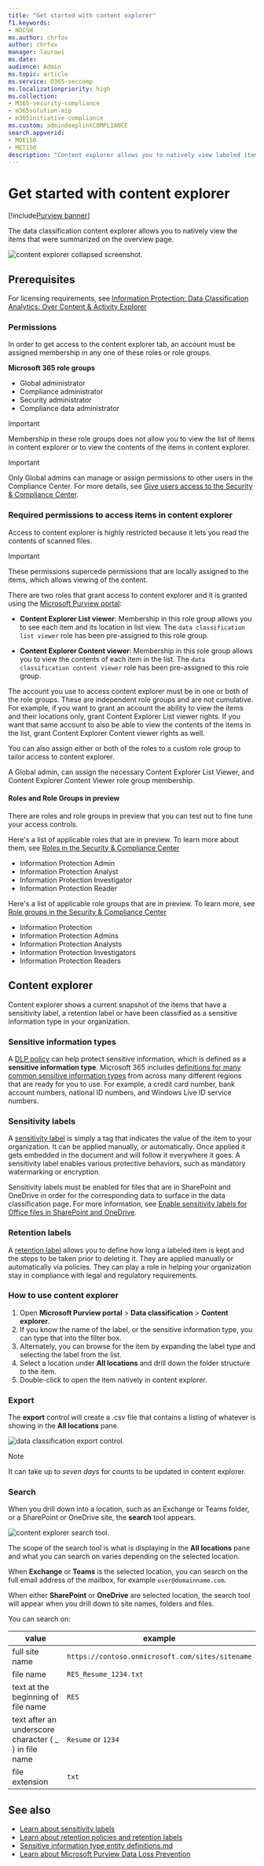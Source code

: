 ```yaml
---
title: "Get started with content explorer"
f1.keywords:
- NOCSH
ms.author: chrfox
author: chrfox
manager: laurawi
ms.date: 
audience: Admin
ms.topic: article
ms.service: O365-seccomp
ms.localizationpriority: high
ms.collection: 
- M365-security-compliance
- m365solution-mip
- m365initiative-compliance
ms.custom: admindeeplinkCOMPLIANCE
search.appverid: 
- MOE150
- MET150
description: "Content explorer allows you to natively view labeled items."
---
```


# Get started with content explorer

[!include[Purview banner](../includes/purview-rebrand-banner.md)]

The data classification content explorer allows you to natively view the items that were summarized on the overview page.

![content explorer collapsed screenshot.](../media/data-classification-content-explorer-1.png)

## Prerequisites

For licensing requirements, see [Information Protection: Data Classification Analytics: Over Content & Activity Explorer](/office365/servicedescriptions/microsoft-365-service-descriptions/microsoft-365-tenantlevel-services-licensing-guidance/microsoft-365-security-compliance-licensing-guidance#information-protection-data-classification-analytics-overview-content--activity-explorer)

### Permissions

In order to get access to the content explorer tab, an account must be assigned membership in any one of these roles or role groups. 

**Microsoft 365 role groups**

- Global administrator
- Compliance administrator
- Security administrator
- Compliance data administrator

> [!IMPORTANT]
> Membership in these role groups does not allow you to view the list of items in content explorer or to view the contents of the items in content explorer.

> [!IMPORTANT]
> Only Global admins can manage or assign permissions to other users in the Compliance Center. For more details, see [Give users access to the Security & Compliance Center](../security/office-365-security/grant-access-to-the-security-and-compliance-center.md).
> 
### Required permissions to access items in content explorer

Access to content explorer is highly restricted because it lets you read the contents of scanned files.

> [!IMPORTANT]
> These permissions supercede permissions that are locally assigned to the items, which allows viewing of the content. 

There are two roles that grant access to content explorer and it is granted using the <a href="https://go.microsoft.com/fwlink/p/?linkid=2173597" target="_blank">Microsoft Purview portal</a>:

- **Content Explorer List viewer**: Membership in this role group allows you to see each item and its location in list view. The `data classification list viewer` role has been pre-assigned to this role group.

- **Content Explorer Content viewer**: Membership in this role group allows you to view the contents of each item in the list. The `data classification content viewer` role has been pre-assigned to this role group.

The account you use to access content explorer must be in one or both of the role groups. These are independent role groups and are not cumulative. For example, if you want to grant an account the ability to view the items and their locations only, grant Content Explorer List viewer rights. If you want that same account to also be able to view the contents of the items in the list, grant Content Explorer Content viewer rights as well.

You can also assign either or both of the roles to a custom role group to tailor access to content explorer.

A Global admin, can assign the necessary Content Explorer List Viewer, and Content Explorer Content Viewer role group membership.

#### Roles and Role Groups in preview

There are roles and role groups in preview that you can test out to fine tune your access controls.

Here's a list of applicable roles that are in preview. To learn more about them, see [Roles in the Security & Compliance Center](../security/office-365-security/permissions-in-the-security-and-compliance-center.md#roles-in-the-security--compliance-center)

- Information Protection Admin
- Information Protection Analyst
- Information Protection Investigator
- Information Protection Reader

Here's a list of applicable role groups that are in preview. To learn more, see [Role groups in the Security & Compliance Center](../security/office-365-security/permissions-in-the-security-and-compliance-center.md#role-groups-in-the-security--compliance-center)

- Information Protection
- Information Protection Admins
- Information Protection Analysts
- Information Protection Investigators
- Information Protection Readers

## Content explorer

Content explorer shows a current snapshot of the items that have a sensitivity label, a retention label or have been classified as a sensitive information type in your organization.

### Sensitive information types

A [DLP policy](dlp-learn-about-dlp.md) can help protect sensitive information, which is defined as a **sensitive information type**. Microsoft 365 includes [definitions for many common sensitive information types](sensitive-information-type-entity-definitions.md) from across many different regions that are ready for you to use. For example, a credit card number, bank account numbers, national ID numbers, and Windows Live ID service numbers.

### Sensitivity labels

A [sensitivity label](sensitivity-labels.md) is simply a tag that indicates the value of the item to your organization. It can be applied manually, or automatically. Once applied it gets embedded in the document and will follow it everywhere it goes. A sensitivity label enables various protective behaviors, such as mandatory watermarking or encryption.

Sensitivity labels must be enabled for files that are in SharePoint and OneDrive in order for the corresponding data to surface in the data classification page. For more information, see [Enable sensitivity labels for Office files in SharePoint and OneDrive](sensitivity-labels-sharepoint-onedrive-files.md).

### Retention labels

A [retention label](retention.md) allows you to define how long a labeled item is kept and the steps to be taken prior to deleting it. They are applied manually or automatically via policies. They can play a role in helping your organization stay in compliance with legal and regulatory requirements.

### How to use content explorer

1. Open **Microsoft Purview portal**  > **Data classification** > **Content explorer**.
2. If you know the name of the label, or the sensitive information type, you can type that into the filter box.
3. Alternately, you can browse for the item by expanding the label type and selecting the label from the list.
4. Select a location under **All locations** and drill down the folder structure to the item.
5. Double-click to open the item natively in content explorer.

### Export
The **export** control will create a .csv file that contains a listing of whatever is showing in the **All locations** pane.

![data classification export control.](../media/data_classification_export_control.png)


> [!NOTE]
> It can take up to *seven days* for counts to be updated in content explorer.

### Search

When you drill down into a location, such as an Exchange or Teams folder, or a SharePoint or OneDrive site, the **search** tool appears.

![content explorer search tool.](../media/data_classification_search_tool.png)

The scope of the search tool is what is displaying in the **All locations** pane and what you can search on varies depending on the selected location. 

When **Exchange** or **Teams** is the selected location, you can search on the full email address of the mailbox, for example `user@domainname.com`.

When either **SharePoint** or **OneDrive** are selected location, the search tool will appear when you drill down to site names, folders and files. 

You can search on:

|value|example  |
|---------|---------|
|full site name    |`https://contoso.onmicrosoft.com/sites/sitename`    |
|file name    |    `RES_Resume_1234.txt`     |
|text at the beginning of file name| `RES`|
|text after an underscore character ( _ ) in file name|`Resume` or `1234`| 
|file extension|`txt`|


## See also

- [Learn about sensitivity labels](sensitivity-labels.md)
- [Learn about retention policies and retention labels](retention.md)
- [Sensitive information type entity definitions.md](sensitive-information-type-entity-definitions.md)
- [Learn about Microsoft Purview Data Loss Prevention](dlp-learn-about-dlp.md)
